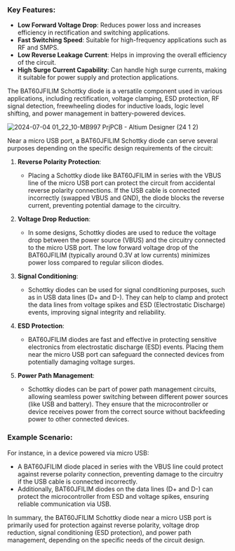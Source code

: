 ### Key Features:

-   **Low Forward Voltage Drop**: Reduces power loss and increases efficiency in rectification and switching applications.
-   **Fast Switching Speed**: Suitable for high-frequency applications such as RF and SMPS.
-   **Low Reverse Leakage Current**: Helps in improving the overall efficiency of the circuit.
-   **High Surge Current Capability**: Can handle high surge currents, making it suitable for power supply and protection applications.

The BAT60JFILIM Schottky diode is a versatile component used in various applications, including rectification, voltage clamping, ESD protection, RF signal detection, freewheeling diodes for inductive loads, logic level shifting, and power management in battery-powered devices.


![2024-07-04 01_22_10-MB997 PrjPCB - Altium Designer (24 1 2)](https://github.com/beesaal/MY-PCB-DESIGN_Research/assets/88288997/e1d23bf2-d63e-4d3d-99d5-8c47e7c5d11d)


Near a micro USB port, a BAT60JFILIM Schottky diode can serve several purposes depending on the specific design requirements of the circuit:


1.  **Reverse Polarity Protection**:

    -   Placing a Schottky diode like BAT60JFILIM in series with the VBUS line of the micro USB port can protect the circuit from accidental reverse polarity connections. If the USB cable is connected incorrectly (swapped VBUS and GND), the diode blocks the reverse current, preventing potential damage to the circuitry.
2.  **Voltage Drop Reduction**:

    -   In some designs, Schottky diodes are used to reduce the voltage drop between the power source (VBUS) and the circuitry connected to the micro USB port. The low forward voltage drop of the BAT60JFILIM (typically around 0.3V at low currents) minimizes power loss compared to regular silicon diodes.
3.  **Signal Conditioning**:

    -   Schottky diodes can be used for signal conditioning purposes, such as in USB data lines (D+ and D-). They can help to clamp and protect the data lines from voltage spikes and ESD (Electrostatic Discharge) events, improving signal integrity and reliability.
4.  **ESD Protection**:

    -   BAT60JFILIM diodes are fast and effective in protecting sensitive electronics from electrostatic discharge (ESD) events. Placing them near the micro USB port can safeguard the connected devices from potentially damaging voltage surges.
5.  **Power Path Management**:

    -   Schottky diodes can be part of power path management circuits, allowing seamless power switching between different power sources (like USB and battery). They ensure that the microcontroller or device receives power from the correct source without backfeeding power to other connected devices.

### Example Scenario:

For instance, in a device powered via micro USB:

-   A BAT60JFILIM diode placed in series with the VBUS line could protect against reverse polarity connection, preventing damage to the circuitry if the USB cable is connected incorrectly.
-   Additionally, BAT60JFILIM diodes on the data lines (D+ and D-) can protect the microcontroller from ESD and voltage spikes, ensuring reliable communication via USB.

In summary, the BAT60JFILIM Schottky diode near a micro USB port is primarily used for protection against reverse polarity, voltage drop reduction, signal conditioning (ESD protection), and power path management, depending on the specific needs of the circuit design.
